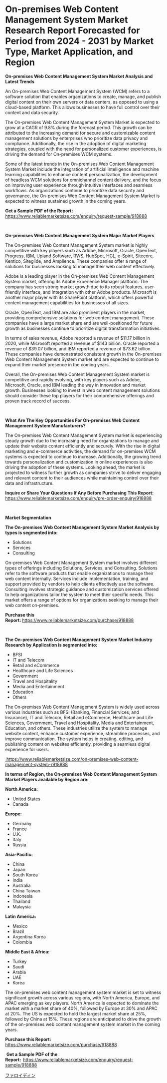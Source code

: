 <p><h1>On-premises Web Content Management System Market Research Report Forecasted for Period from 2024 -  2031 by Market Type, Market Application, and Region</h1></p><p><strong>On-premises Web Content Management System Market Analysis and Latest Trends</strong></p>
<p><p>An On-premises Web Content Management System (WCM) refers to a software solution that enables organizations to create, manage, and publish digital content on their own servers or data centers, as opposed to using a cloud-based platform. This allows businesses to have full control over their content and data security.</p><p>The On-premises Web Content Management System Market is expected to grow at a CAGR of 9.8% during the forecast period. This growth can be attributed to the increasing demand for secure and customizable content management solutions by enterprises who prioritize data privacy and compliance. Additionally, the rise in the adoption of digital marketing strategies, coupled with the need for personalized customer experiences, is driving the demand for On-premises WCM systems.</p><p>Some of the latest trends in the On-premises Web Content Management System Market include the integration of artificial intelligence and machine learning capabilities to enhance content personalization, the development of headless WCM solutions for omnichannel content delivery, and the focus on improving user experience through intuitive interfaces and seamless workflows. As organizations continue to prioritize data security and governance, the On-premises Web Content Management System Market is expected to witness sustained growth in the coming years.</p></p>
<p><strong>Get a Sample PDF of the Report:&nbsp;</strong> <a href="https://www.reliablemarketsize.com/enquiry/request-sample/918888">https://www.reliablemarketsize.com/enquiry/request-sample/918888</a></p>
<p>&nbsp;</p>
<p><strong>On-premises Web Content Management System Major Market Players</strong></p>
<p><p>The On-premises Web Content Management System market is highly competitive with key players such as Adobe, Microsoft, Oracle, OpenText, Progress, IBM, Upland Software, RWS, HubSpot, HCL, e-Spirit, Sitecore, Kentico, Siteglide, and Amplience. These companies offer a range of solutions for businesses looking to manage their web content effectively.</p><p>Adobe is a leading player in the On-premises Web Content Management System market, offering its Adobe Experience Manager platform. The company has seen strong market growth due to its robust features, user-friendly interface, and integration with other Adobe products. Microsoft is another major player with its SharePoint platform, which offers powerful content management capabilities for businesses of all sizes.</p><p>Oracle, OpenText, and IBM are also prominent players in the market, providing comprehensive solutions for web content management. These companies have a large market share and are well-positioned for future growth as businesses continue to prioritize digital transformation initiatives.</p><p>In terms of sales revenue, Adobe reported a revenue of $11.17 billion in 2020, while Microsoft reported a revenue of $143 billion. Oracle reported a revenue of $39.07 billion, and IBM reported a revenue of $73.62 billion. These companies have demonstrated consistent growth in the On-premises Web Content Management System market and are expected to continue to expand their market presence in the coming years.</p><p>Overall, the On-premises Web Content Management System market is competitive and rapidly evolving, with key players such as Adobe, Microsoft, Oracle, and IBM leading the way in innovation and market growth. Businesses looking to invest in web content management solutions should consider these top players for their comprehensive offerings and proven track record of success.</p></p>
<p>&nbsp;</p>
<p><strong>What Are The Key Opportunities For On-premises Web Content Management System Manufacturers?</strong></p>
<p><p>The On-premises Web Content Management System market is experiencing steady growth due to the increasing need for organizations to manage and update their website content efficiently and securely. With the rise in digital marketing and e-commerce activities, the demand for on-premises WCM systems is expected to continue to increase. Additionally, the growing trend towards personalization and customization in online experiences is also driving the adoption of these systems. Looking ahead, the market is projected to witness further growth as companies strive to deliver engaging and relevant content to their audiences while maintaining control over their data and infrastructure.</p></p>
<p><strong>Inquire or Share Your Questions If Any Before Purchasing This Report:</strong> <a href="https://www.reliablemarketsize.com/enquiry/pre-order-enquiry/918888">https://www.reliablemarketsize.com/enquiry/pre-order-enquiry/918888</a></p>
<p>&nbsp;</p>
<p><strong>Market Segmentation</strong></p>
<p><strong>The On-premises Web Content Management System Market Analysis by types is segmented into:</strong></p>
<p><ul><li>Solutions</li><li>Services</li><li>Consulting</li></ul></p>
<p><p>On-premises Web Content Management System market involves different types of offerings including Solutions, Services, and Consulting. Solutions refer to the software products that enable organizations to manage their web content internally. Services include implementation, training, and support provided by vendors to help clients effectively use the software. Consulting involves strategic guidance and customization services offered to help organizations tailor the system to meet their specific needs. This market offers a range of options for organizations seeking to manage their web content on-premises.</p></p>
<p><strong>Purchase this Report:&nbsp;</strong><a href="https://www.reliablemarketsize.com/purchase/918888">https://www.reliablemarketsize.com/purchase/918888</a></p>
<p>&nbsp;</p>
<p><strong>The On-premises Web Content Management System Market Industry Research by Application is segmented into:</strong></p>
<p><ul><li>BFSI</li><li>IT and Telecom</li><li>Retail and eCommerce</li><li>Healthcare and Life Sciences</li><li>Government</li><li>Travel and Hospitality</li><li>Media and Entertainment</li><li>Education</li><li>Others</li></ul></p>
<p><p>The On-premises Web Content Management System is widely used across various industries such as BFSI (Banking, Financial Services, and Insurance), IT and Telecom, Retail and eCommerce, Healthcare and Life Sciences, Government, Travel and Hospitality, Media and Entertainment, Education, and others. These industries utilize the system to manage website content, enhance customer experience, streamline processes, and improve communication. The system helps in creating, editing, and publishing content on websites efficiently, providing a seamless digital experience for users.</p></p>
<p><a href="https://www.reliablemarketsize.com/on-premises-web-content-management-system-r918888">&nbsp;https://www.reliablemarketsize.com/on-premises-web-content-management-system-r918888</a></p>
<p><strong>In terms of Region, the On-premises Web Content Management System Market Players available by Region are:</strong></p>
<p>
    <p> <strong> North America: </strong>
        <ul>
            <li>United States</li>
            <li>Canada</li>
        </ul>
        </p> 
    <p> <strong> Europe: </strong>
        <ul>
            <li>Germany</li>
            <li>France</li>
            <li>U.K.</li>
            <li>Italy</li>
            <li>Russia</li>
        </ul>
        </p> 
    <p> <strong> Asia-Pacific: </strong>
        <ul>
            <li>China</li>
            <li>Japan</li>
            <li>South Korea</li>
            <li>India</li>
            <li>Australia</li>
            <li>China Taiwan</li>
            <li>Indonesia</li>
            <li>Thailand</li>
            <li>Malaysia</li>
        </ul>
        </p> 
    <p> <strong> Latin America: </strong>
        <ul>
            <li>Mexico</li>
            <li>Brazil</li>
            <li>Argentina Korea</li>
            <li>Colombia</li>
        </ul>
        </p> 
    <p> <strong> Middle East & Africa: </strong>
        <ul>
            <li>Turkey</li>
            <li>Saudi</li>
            <li>Arabia</li>
            <li>UAE</li>
            <li>Korea</li>
        </ul>
    </p>
    </p>
<p><p>The on-premises web content management system market is set to witness significant growth across various regions, with North America, Europe, and APAC emerging as key players. North America is expected to dominate the market with a market share of 40%, followed by Europe at 30% and APAC at 20%. The US is expected to hold the largest market share at 25%, followed by China at 15%. These regions are anticipated to drive the growth of the on-premises web content management system market in the coming years.</p></p>
<p><strong>Purchase this Report: </strong><a href="https://www.reliablemarketsize.com/purchase/918888">https://www.reliablemarketsize.com/purchase/918888</a></p>
<p>&nbsp;<strong>Get a Sample PDF of the Report:&nbsp;&nbsp;</strong><a href="https://www.reliablemarketsize.com/enquiry/request-sample/918888">https://www.reliablemarketsize.com/enquiry/request-sample/918888</a></p>
<p><strong></strong></p>
<p><p><a href="https://github.com/zjkmgcs938405/Market-Research-Report-List-3/blob/main/309005323531.md">ファロイディン</a></p></p>